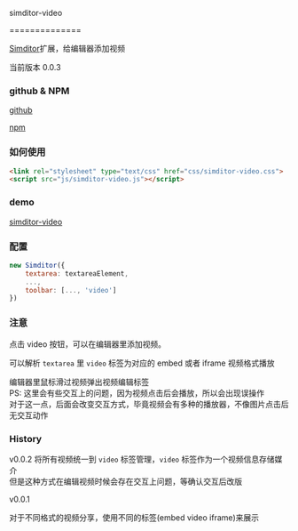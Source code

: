 simditor-video

==============

[Simditor](http://simditor.tower.im/)扩展，给编辑器添加视频

当前版本 0.0.3

### github & NPM
[github](https://github.com/ccforward/simditor-video)

[npm](https://www.npmjs.com/package/simditor-video)


### 如何使用

```html
<link rel="stylesheet" type="text/css" href="css/simditor-video.css">
<script src="js/simditor-video.js"></script>
```

### demo
[simditor-video](http://simditor.sinaapp.com)

### 配置

```javascript
new Simditor({
    textarea: textareaElement,
    ...,
    toolbar: [..., 'video']
})
```

### 注意
点击 video 按钮，可以在编辑器里添加视频。

可以解析 `textarea` 里 `video` 标签为对应的 embed 或者 iframe 视频格式播放

编辑器里鼠标滑过视频弹出视频编辑标签  
PS: 这里会有些交互上的问题，因为视频点击后会播放，所以会出现误操作  
对于这一点，后面会改变交互方式，毕竟视频会有多种的播放器，不像图片点击后无交互动作


### History

v0.0.2
将所有视频统一到 `video` 标签管理，`video` 标签作为一个视频信息存储媒介  
但是这种方式在编辑视频时候会存在交互上问题，等确认交互后改版

v0.0.1

对于不同格式的视频分享，使用不同的标签(embed video iframe)来展示
